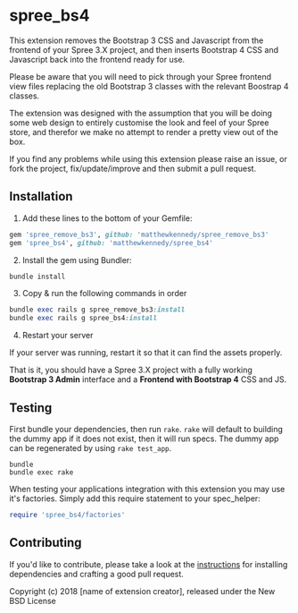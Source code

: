 # spree_bs4

This extension removes the Bootstrap 3 CSS and Javascript from the frontend of your Spree 3.X project, and then inserts Bootstrap 4 CSS and Javascript back into the frontend ready for use.

Please be aware that you will need to pick through your Spree frontend view files replacing the old Bootstrap 3 classes with the relevant Boostrap 4 classes.

The extension was designed with the assumption that you will be doing some web design to entirely customise the look and feel of your Spree store, and therefor we make no attempt to render a pretty view out of the box.

If you find any problems while using this extension please raise an issue, or fork the project, fix/update/improve and then submit a pull request.

## Installation

1. Add these lines to the bottom of your Gemfile:
  ```ruby
  gem 'spree_remove_bs3', github: 'matthewkennedy/spree_remove_bs3'
  gem 'spree_bs4', github: 'matthewkennedy/spree_bs4'
  ```

2. Install the gem using Bundler:
  ```ruby
  bundle install
  ```

3. Copy & run the following commands in order
  ```ruby
  bundle exec rails g spree_remove_bs3:install
  bundle exec rails g spree_bs4:install
  ```

4. Restart your server

  If your server was running, restart it so that it can find the assets properly.
  
  That is it, you should have a Spree 3.X project with a fully working **Bootstrap 3 Admin** interface and a **Frontend with Bootstrap 4** CSS and JS.

## Testing

First bundle your dependencies, then run `rake`. `rake` will default to building the dummy app if it does not exist, then it will run specs. The dummy app can be regenerated by using `rake test_app`.

```shell
bundle
bundle exec rake
```

When testing your applications integration with this extension you may use it's factories.
Simply add this require statement to your spec_helper:

```ruby
require 'spree_bs4/factories'
```


## Contributing

If you'd like to contribute, please take a look at the
[instructions](CONTRIBUTING.md) for installing dependencies and crafting a good
pull request.

Copyright (c) 2018 [name of extension creator], released under the New BSD License
